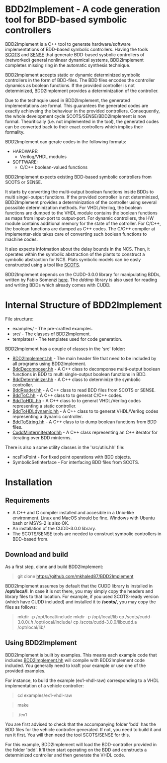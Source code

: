 BDD2Implement - A code generation tool for BDD-based symbolic controllers
=========================================================================
BDD2Implement is a C++ tool to generate hardware/software implementations of BDD-based symbolic controllers.
Having the tools [SCOTS](https://github.com/mkhaled87/SCOTS-ready) and [SENSE](http://www.hcs.ei.tum.de/en/software/sense/) that generate BDD-based sysbolic controllers of (networked) general nonlinear dynamical systems, BDD2Implement completes missing ring in the automatic synthesis technique.

BDD2Implement accepts static or dynamic determinized symbolic controllers in the form of BDD-files.
The BDD files encodes the controller dynamics as boolean functions.
If the provided controller is not determinized, BDD2Implement provides a determinization of the controller.

Due to the technquie used in BDD2Implement, the generated implementations are formal.
This guarantees the generated codes are exactly achieveing the behaviour in the provided controllers.
Consequently, the whole development cycle SCOTS/SENSE/BDD2Implement is now formal.
Theoritically (i.e. not implemented in the tool), the generated codes can be converted back to their exact controllers which implies their formality.

BDD2Implement can gerate codes in the following formats:
- HARDWARE:
	- Verilog/VHDL modules
- SOFTWARE:
	- C/C++ boolean-valued functions

BDD2Implement expects existing BDD-based symbolic controllers from SCOTS or SENSE. 

It starts by converting the multi-output boolean functions inside BDDs to multi singel-output functions.
If the provided controller is not determinized, BDD2Implement provides a determinization of the controller using several posssible determinization methods.
For VHDL/Verilog, the boolean functions are dumped to the VHDL module contains the boolean functions as maps from input-port to output-port.
For dynamic controllers, the HW module contains additional memory for the state of the cotroller.
For C/C++, the boolean functions are dumped as C++ codes.
The C/C++ compiler at implementer-side takes care of converting such boolean functions to machine codes.

It also expects infotmation about the delay bounds in the NCS. 
Then, it operates within the symbolic abstraction of the plants to construct a symbolic abstraction for NCS. Plats symbolic models can be easly constructed using a tool like [SCOTS](https://www.hcs.ei.tum.de/en/software/scots/).

BDD2Implement depends on the CUDD-3.0.0 library for manipulating BDDs, written by Fabio Somenzi [here](http://vlsi.colorado.edu/~fabio/). 
The _dddmp_ library is also used for reading and writing BDDs which already comes with CUDD.






Internal Structure of BDD2Implement
===================================

File structure:

- examples/ - The pre-crafted examples.
- src/ - The classes of BDD2Implement.
- templates/ - The templates used for code generation.

BDD2Implement has a couple of classes in the 'src' folder:

- [BDD2Implement.hh](src/BDD2Implement.hh) - The main header file that need to be included by all programs using BDD2Implement.
- [BddDecomposer.hh](src/BddDecomposer.hh) - A C++ class to decomponse multi-output boolean functions in BDD to multi single-output boolean functions in BDD.
- [BddDeterminizer.hh](src/BddDeterminizer.hh) - A C++ class to determinize the symbolic controller.
- [BddReader.hh](src/BddReader.hh) - A C++ class to read BDD files from SCOTS or SENSE.
- [BddToC.hh](src/BddToC.hh) - A C++ class to to generat C/C++ codes.
- [BddToHDL.hh](src/BddToHDL.hh) - A C++ class to to generat VHDL/Verilog codes representing a static controller.
- [BddToHDLdynamic.hh](src/BddToHDLdynamic.hh) - A C++ class to to generat VHDL/Verilog codes representing a dynamic controller.
- [BddToString.hh](src/BddToString.hh) - A C++ class to to dump boolean functions from BDD files.
- [CuddMintermIterator.hh](src/CuddMintermIterator.hh) - A C++ class representing an C++ iterator for iterating over BDD minterms.


There is also a some utility classes in the 'src/utils.hh' file:

- ncsFixPoint - For fixed point operations with BDD objects.
- SymbolicSetInterface - For interfacing BDD files from SCOTS.


Installation
============

Requirements
------------
- A C++ and C compiler installed and accesible in a Unix-like environment. Linux and MacOS should be fine. Windows with Ubuntu bash or MSYS-2 is also OK.
- An installation of the CUDD-3.0.0 library.
- The SCOTS/SENSE tools are needed to construct symbolic controllers in BDD-based from.


Download and build
------------
As a first step, clone and build BDD2Implement:

> git clone https://github.com/mkhaled87/BDD2Implement

BDD2Implement assumes by default that the CUDD library is installed in **/opt/loca/l**.
In case it is not there, you may simply copy the headers and library files to that location.
For example, if you used SCOTS-ready version (which have CUDD included) and installed it to **/scots/**, you may copy the files as follows:

> mkdir -p /opt/local/include
> mkdir -p /opt/local/lib
> cp /scots/cudd-3.0.0/*.h* /opt/local/include/
> cp /scots/cudd-3.0.0/libcudd.a /opt/local/lib/



Using BDD2Implement
-------------------
BDD2Implement is built by examples. 
This means each example code that includes [BDD2Implement.hh](src/BDD2Implement.hh) will compile with BDD2Implement code included. 
You generally need to kraft your example or use one of the provided examples.

For instance, to build the example (ex1-vhdl-raw) corresponding to a VHDL implementation of a vehicle controller:

> cd examples/ex1-vhdl-raw

> make

> ./ex1

You are first advised to check that the accompanying folder 'bdd' has the BDD files for the vehicle controller generated. 
If not, you need to build it and run it first. You will then need the tool SCOTS/SENSE for this.

For this example, BDD2Implement will load the BDD-controller provided in the folder 'bdd'. 
It'll then start operating on the BDD and constructs a determinized controller and then generate the VHDL code.


